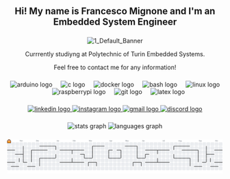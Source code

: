 <h2 align="center">Hi! My name is Francesco Mignone and I'm an Embedded System Engineer</h2>

###

<div align="center">
  
  ![1_Default_Banner](https://github.com/user-attachments/assets/560bbbb8-b5d7-4b32-bc14-ff482cba78a3)

</div>
<div align="center">

  <p>
    Currrently studiyng at Polytechnic of Turin Embedded Systems.
  </p>
  <p>
    Feel free to contact me for any information!
  </p>
</div>


###

<div align="center">
  <img src="https://cdn.simpleicons.org/arduino/00979D" height="30" alt="arduino logo"  />
  <img width="12" />
  <img src="https://skillicons.dev/icons?i=c" height="30" alt="c logo"  />
  <img width="12" />
  <img src="https://cdn.simpleicons.org/docker/2496ED" height="30" alt="docker logo"  />
  <img width="12" />
  <img src="https://cdn.simpleicons.org/gnubash/4EAA25" height="30" alt="bash logo"  />
  <img width="12" />
  <img src="https://cdn.jsdelivr.net/gh/devicons/devicon/icons/linux/linux-original.svg" height="30" alt="linux logo"  />
  <img width="12" />
  <img src="https://cdn.jsdelivr.net/gh/devicons/devicon/icons/raspberrypi/raspberrypi-original.svg" height="30" alt="raspberrypi logo"  />
  <img width="12" />
  <img src="https://cdn.simpleicons.org/git/F05032" height="30" alt="git logo"  />
  <img width="12" />
  <img src="https://cdn.simpleicons.org/latex/008080" height="30" alt="latex logo"  />
</div>

###

<div align="center">
  <a href="https://www.linkedin.com/in/francescomignone/" target="_blank">
    <img src="https://img.shields.io/static/v1?message=LinkedIn&logo=linkedin&label=&color=0077B5&logoColor=white&labelColor=&style=for-the-badge" height="35" alt="linkedin logo"  />
  </a>
  <a href="https://www.instagram.com/ilnerdchuck/" target="_blank">
    <img src="https://img.shields.io/static/v1?message=Instagram&logo=instagram&label=&color=E4405F&logoColor=white&labelColor=&style=for-the-badge" height="35" alt="instagram logo"  />
  </a>
  <a href="mailto:fmignone98@gmail.com" target="_blank">
    <img src="https://img.shields.io/static/v1?message=Gmail&logo=gmail&label=&color=D14836&logoColor=white&labelColor=&style=for-the-badge" height="35" alt="gmail logo"  />
  </a>
  <a href="https://discordapp.com/users/169685374015242240" target="_blank">
    <img src="https://img.shields.io/static/v1?message=Discord&logo=discord&label=&color=7289DA&logoColor=white&labelColor=&style=for-the-badge" height="35" alt="discord logo"  />
  </a>
</div>

###

<div align="center">
  <img src="https://github-readme-stats.vercel.app/api?username=ilnerdchuck&hide_title=false&hide_rank=false&show_icons=true&include_all_commits=true&count_private=true&disable_animations=false&theme=github_dark&locale=en&hide_border=false" height="150" alt="stats graph"  />
  <img src="https://github-readme-stats.vercel.app/api/top-langs?username=ilnerdchuck&locale=en&hide_title=false&layout=compact&card_width=320&langs_count=5&theme=github_dark&hide_border=true" height="150" alt="languages graph"  />
</div>

###

<picture>
  <source media="(prefers-color-scheme: dark)" srcset="https://raw.githubusercontent.com/ilnerdchuck/ilnerdchuck/output/pacman-contribution-graph-dark.svg">
  <source media="(prefers-color-scheme: light)" srcset="https://raw.githubusercontent.com/ilnerdchuck/ilnerdchuck/output/pacman-contribution-graph.svg">
  <img alt="pacman contribution graph" src="https://raw.githubusercontent.com/ilnerdchuck/ilnerdchuck/output/pacman-contribution-graph.svg">
</picture>

###

